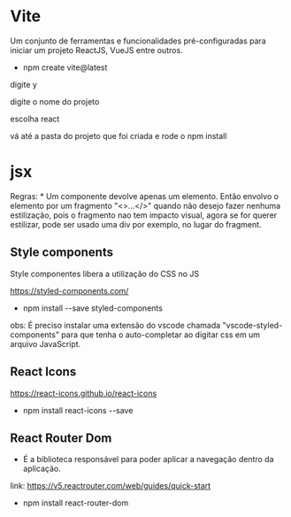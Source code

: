 # Vite 

  Um conjunto de ferramentas e funcionalidades pré-configuradas para iniciar um projeto ReactJS,
  VueJS entre outros.

  * npm create vite@latest

  digite y

  digite o nome do projeto

  escolha react

  vá até a pasta do projeto que foi criada e rode o npm install



# jsx

  Regras:
    * Um componente devolve apenas um elemento. Então envolvo o elemento por um fragmento "<>...</>"
    quando não desejo fazer nenhuma estilização, pois o fragmento nao tem impacto visual,
    agora se for querer estilizar, pode ser usado uma div por exemplo, no lugar do fragment.

## Style components

Style componentes libera a utilização do CSS no JS

https://styled-components.com/

* npm install --save styled-components

obs: É preciso instalar uma extensão do vscode chamada "vscode-styled-components" para que tenha o auto-completar ao digitar css em um arquivo JavaScript.

## React Icons 
https://react-icons.github.io/react-icons

* npm install react-icons --save

## React Router Dom

- É a biblioteca responsável para poder aplicar a navegação dentro da aplicação.

link: https://v5.reactrouter.com/web/guides/quick-start

* npm install react-router-dom